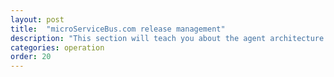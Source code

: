 ```yaml
---
layout: post
title:  "microServiceBus.com release management"
description: "This section will teach you about the agent architecture of microservicebus-node and microservicebus-core. It will provide you details on how to manage and control versioning."
categories: operation
order: 20
---
```


